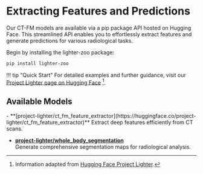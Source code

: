 # Extracting Features and Predictions

Our CT-FM models are available via a pip package API hosted on Hugging Face. This streamlined API enables you to effortlessly extract features and generate predictions for various radiological tasks.

Begin by installing the lighter-zoo package:

```bash
pip install lighter-zoo
```

!!! tip "Quick Start"
    For detailed examples and further guidance, visit our [Project Lighter page on Hugging Face](https://huggingface.co/project-lighter) [^1].

## Available Models

<div class="grid cards" markdown>
- **[project-lighter/ct_fm_feature_extractor](https://huggingface.co/project-lighter/ct_fm_feature_extractor)**  
  Extract deep features efficiently from CT scans.

- **[project-lighter/whole_body_segmentation](https://huggingface.co/project-lighter/whole_body_segmentation)**  
  Generate comprehensive segmentation maps for radiological analysis.
</div>

[^1]: Information adapted from [Hugging Face Project Lighter](https://huggingface.co/project-lighter).